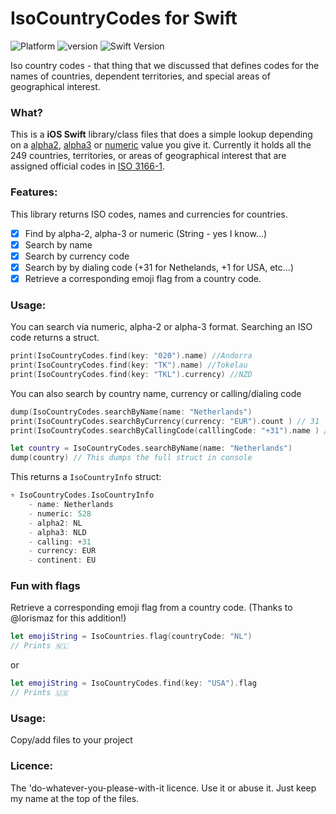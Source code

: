 # IsoCountryCodes for Swift
![Platform](https://img.shields.io/cocoapods/p/Typist.svg?style=flat)
![version](https://img.shields.io/badge/version-1.0-brightgreen.svg)
![Swift Version](https://img.shields.io/badge/swift-3.0-orange.svg?style=flat)

Iso country codes - that thing that we discussed that defines codes for the names of countries, dependent territories, and special areas of geographical interest.

### What?
This is a **iOS Swift** library/class  files that does a simple lookup depending on a [alpha2](http://en.wikipedia.org/wiki/ISO_3166-1_alpha-2 "alpha2"), [alpha3](http://en.wikipedia.org/wiki/ISO_3166-1_alpha-3 "alpha3") or [numeric](http://en.wikipedia.org/wiki/ISO_3166-1_numeric "numeric") value you give it. Currently it holds all the 249 countries, territories, or areas of geographical interest that are assigned official codes in [ISO 3166-1](http://en.wikipedia.org/wiki/ISO_3166-1 "ISO 3166-1").

### Features:

This library returns ISO codes, names and currencies for countries.

- [x] Find by alpha-2, alpha-3 or numeric (String - yes I know...)
- [x] Search by name
- [x] Search by currency code
- [x] Search by by dialing code (+31 for Nethelands, +1 for USA, etc...)
- [x] Retrieve a corresponding emoji flag from a country code.

### Usage:

You can search via numeric, alpha-2 or alpha-3 format. 
Searching an ISO code returns a struct. 

```swift
print(IsoCountryCodes.find(key: "020").name) //Andorra
print(IsoCountryCodes.find(key: "TK").name) //Tokelau
print(IsoCountryCodes.find(key: "TKL").currency) //NZD
```

You can also search by country name, currency or calling/dialing code
```swift
dump(IsoCountryCodes.searchByName(name: "Netherlands")
print(IsoCountryCodes.searchByCurrency(currency: "EUR").count ) // 31
print(IsoCountryCodes.searchByCallingCode(calllingCode: "+31").name ) // Netherlands

let country = IsoCountryCodes.searchByName(name: "Netherlands")
dump(country) // This dumps the full struct in console
```
This returns a `IsoCountryInfo` struct:
```swift
▿ IsoCountryCodes.IsoCountryInfo
    - name: Netherlands
    - numeric: 528
    - alpha2: NL
    - alpha3: NLD
    - calling: +31
    - currency: EUR
    - continent: EU
```

### Fun with flags
Retrieve a corresponding emoji flag from a country code. (Thanks to @lorismaz for this addition!)

```swift
let emojiString = IsoCountries.flag(countryCode: "NL")
// Prints 🇳🇱
``` 
or

```swift
let emojiString = IsoCountryCodes.find(key: "USA").flag
// Prints 🇺🇸
```

### Usage:

Copy/add files to your project

### Licence:

The 'do-whatever-you-please-with-it licence. Use it or abuse it. Just keep my name at the top of the files.
